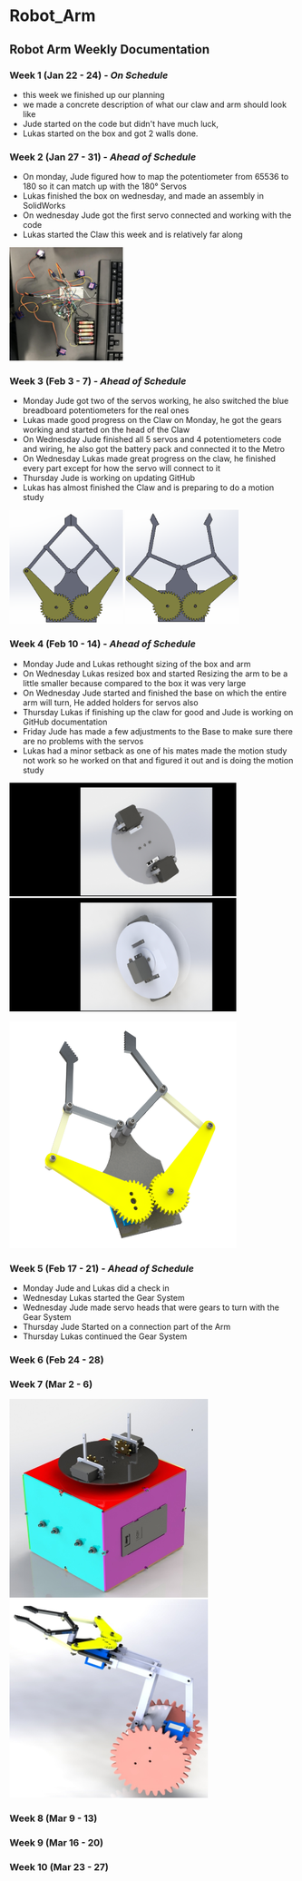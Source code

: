 # Robot_Arm

## Robot Arm Weekly Documentation

### Week 1 (Jan 22 - 24) - *On Schedule*

* this week we finished up our planning
* we made a concrete description of what our claw and arm should look like
* Jude started on the code but didn't have much luck,
* Lukas started on the box and got 2 walls done.

### Week 2 (Jan 27 - 31) - *Ahead of Schedule*

* On monday, Jude figured how to map the potentiometer from 65536 to 180 so it can match up with the 180° Servos
* Lukas finished the box on wednesday, and made an assembly in SolidWorks
* On wednesday Jude got the first servo connected and working with the code
* Lukas started the Claw this week and is relatively far along

<img src="Media/Wiring_Battery_Pack.jpg" width="200" height="200">


### Week 3 (Feb 3 - 7) - *Ahead of Schedule*

* Monday Jude got two of the servos working, he also switched the blue breadboard potentiometers for the real ones
* Lukas made good progress on the Claw on Monday, he got the gears working and started on the head of the Claw
* On Wednesday Jude finished all 5 servos and 4 potentiometers code and wiring, he also got the battery pack and connected it to the Metro
* On Wednesday Lukas made great progress on the claw, he finished every part except for how the servo will connect to it
* Thursday Jude is working on updating GitHub
* Lukas has almost finished the Claw and is preparing to do a motion study

<img src="Media/Claw_Closed_Image.png" width="200" height="200">    <img src="Media/Claw_Open_Image.png" width="200" height="200">



### Week 4 (Feb 10 - 14) - *Ahead of Schedule*

* Monday Jude and Lukas rethought sizing of the box and arm
* On Wednesday Lukas resized box and started Resizing the arm to be a little smaller because compared to the box it was very large
* On Wednesday Jude started and finished the base on which the entire arm will turn, He added holders for servos also
* Thursday Lukas if finishing up the claw for good and Jude is working on GitHub documentation
* Friday Jude has made a few adjustments to the Base to make sure there are no problems with the servos
* Lukas had a minor setback as one of his mates made the motion study not work so he worked on that and figured it out and is doing the motion study

<img src="Media/CircleBase.JPG" width="400" height="200">    <img src="Media/CircleBase2.JPG" width="400" height="200"> 

<img src="Media/Claw_Open_PhotoView360.png" width="400" height="400">

### Week 5 (Feb 17 - 21) - *Ahead of Schedule*

* Monday Jude and Lukas did a check in
* Wednesday Lukas started the Gear System
* Wednesday Jude made servo heads that were gears to turn with the Gear System
* Thursday Jude Started on a connection part of the Arm
* Thursday Lukas continued the Gear System

### Week 6 (Feb 24 - 28)



### Week 7 (Mar 2 - 6) 

<img src="Media/CircleBase_Box_Assembly.JPG" width="350" height="350">       <img src="Media/Claw_Gear_Assem_Side%20View.JPG" width="350" height="350">



### Week 8 (Mar 9 - 13)



### Week 9 (Mar 16 - 20)



### Week 10 (Mar 23 - 27)

